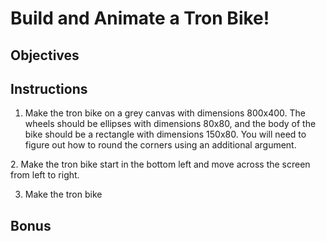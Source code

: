 # Build and Animate a Tron Bike!

## Objectives

## Instructions
1. Make the tron bike on a grey canvas with dimensions 800x400. The wheels should be ellipses with dimensions 80x80, and the body of the bike should be a rectangle with dimensions 150x80. You will need to figure out how to round the corners using an additional argument. 
<center><img src=""></center>
2. Make the tron bike start in the bottom left and move across the screen from left to right. 

3. Make the tron bike 
## Bonus

